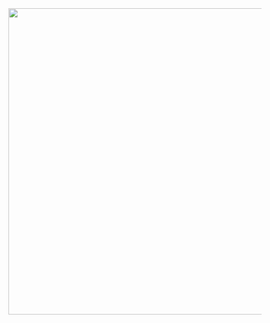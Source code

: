 <img width="706" height="610" alt="" decoding="async" data-src="https://gizmodo.uol.com.br/wp-content/blogs.dir/8/files/2021/02/nyan-cat-1.gif" class="attachment-md_bone_xl size-md_bone_xl wp-post-image lazyloaded" src="https://gizmodo.uol.com.br/wp-content/blogs.dir/8/files/2021/02/nyan-cat-1.gif" pinger-seen="true">
